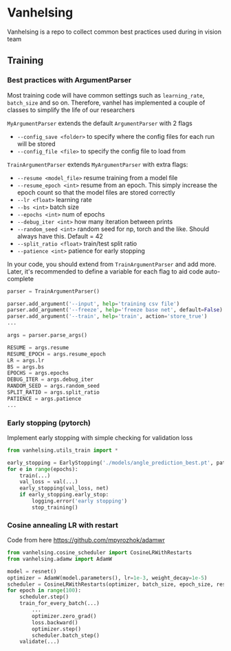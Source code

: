 # Vanhelsing

Vanhelsing is a repo to collect common best practices used during in vision team

## Training

### Best practices with ArgumentParser

Most training code will have common settings such as `learning_rate`, `batch_size` and so on. Therefore, vanhel has implemented a couple of classes to simplify the life of our researchers

`MyArgumentParser` extends the default `ArgumentParser` with 2 flags 

- `--config_save <folder>` to specify where the config files for each run will be stored
- `--config_file <file>` to specify the config file to load from

`TrainArgumentParser` extends `MyArgumentParser` with extra flags:
- `--resume <model_file>` resume training from a model file
- `--resume_epoch <int>` resume from an epoch. This simply increase the epoch count so that the model files are stored correctly
- `--lr <float>` learning rate
- `--bs <int>` batch size
- `--epochs <int>` num of epochs
- `--debug_iter <int>` how many iteration between prints
- `--random_seed <int>` random seed for np, torch and the like. Should always have this. Default = 42
- `--split_ratio <float>` train/test split ratio
- `--patience <int>` patience for early stopping

In your code, you should extend from `TrainArgumentParser` and add more. Later, it's recommended to define a variable for each flag to aid code auto-complete

```python
parser = TrainArgumentParser()

parser.add_argument('--input', help='training csv file')
parser.add_argument('--freeze', help='freeze base net', default=False)
parser.add_argument('--train', help='train', action='store_true')
...

args = parser.parse_args()

RESUME = args.resume
RESUME_EPOCH = args.resume_epoch
LR = args.lr
BS = args.bs
EPOCHS = args.epochs
DEBUG_ITER = args.debug_iter
RANDOM_SEED = args.random_seed
SPLIT_RATIO = args.split_ratio
PATIENCE = args.patience
...
```  

### Early stopping (pytorch)

Implement early stopping with simple checking for validation loss 

```python
from vanhelsing.utils_train import *

early_stopping = EarlyStopping('./models/angle_prediction_best.pt', patience=5, verbose=True)
for e in range(epochs):
    train(...)
    val_loss = val(...)
    early_stopping(val_loss, net)
    if early_stopping.early_stop:
        logging.error('early stopping')
        stop_training()
```

### Cosine annealing LR with restart

Code from here https://github.com/mpyrozhok/adamwr

```python
from vanhelsing.cosine_scheduler import CosineLRWithRestarts
from vanhelsing.adamw import AdamW

model = resnet()
optimizer = AdamW(model.parameters(), lr=1e-3, weight_decay=1e-5)
scheduler = CosineLRWithRestarts(optimizer, batch_size, epoch_size, restart_period=5, t_mult=1.2)
for epoch in range(100):
    scheduler.step()
    train_for_every_batch(...)
        ...
        optimizer.zero_grad()
        loss.backward()
        optimizer.step()
        scheduler.batch_step()
    validate(...)
``` 